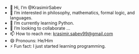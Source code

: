 - 👋 Hi, I’m @KrasimirSabev
- 👀 I’m interested in philosophy, mathematics, formal logic, and languages.
- 🌱 I’m currently learning Python.
- 💞️ I’m looking to collaborate ...
- 📫 How to reach me: krasimir.sabev99@gmail.com
- 😄 Pronouns: He/Him
- ⚡ Fun fact: I just started learning programming.

<!---
KrasimirSabev/KrasimirSabev is a ✨ special ✨ repository because its `README.md` (this file) appears on your GitHub profile.
You can click the Preview link to take a look at your changes.
--->
